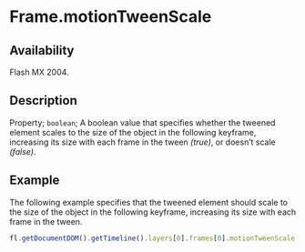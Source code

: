 # Frame.motionTweenScale

## Availability

Flash MX 2004.

## Description

Property; `boolean`; A boolean value that specifies whether the tweened element scales to the size of the object in the following keyframe, increasing its size with each frame in the tween *(true)*, or doesn’t scale *(false)*.

## Example

The following example specifies that the tweened element should scale to the size of the object in the following keyframe, increasing its size with each frame in the tween.

```javascript
fl.getDocumentDOM().getTimeline().layers[0].frames[0].motionTweenScale = true;
```

